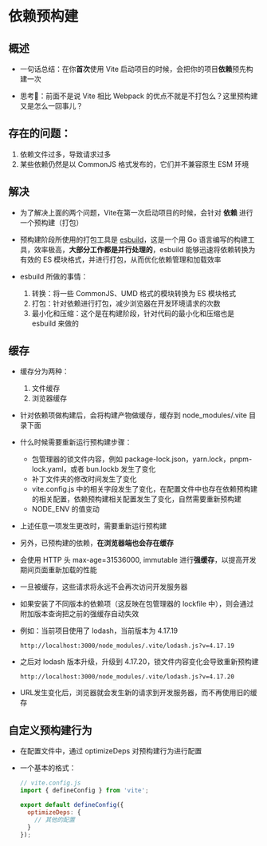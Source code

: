# 依赖预构建

## 概述

+ 一句话总结：在你**首次**使用 Vite 启动项目的时候，会把你的项目**依赖**预先构建一次

+ 思考🤔：前面不是说 Vite 相比 Webpack 的优点不就是不打包么？这里预构建又是怎么一回事儿？

## 存在的问题：

1. 依赖文件过多，导致请求过多
2. 某些依赖仍然是以 CommonJS 格式发布的，它们并不兼容原生 ESM 环境

## 解决

+ 为了解决上面的两个问题，Vite在第一次启动项目的时候，会针对 **依赖** 进行一个预构建（打包）

+ 预构建阶段所使用的打包工具是 [esbuild](https://esbuild.github.io/)，这是一个用 Go 语言编写的构建工具，效率极高，**大部分工作都是并行处理的**，esbuild 能够迅速将依赖转换为有效的 ES 模块格式，并进行打包，从而优化依赖管理和加载效率

+ esbuild 所做的事情：

  1. 转换：将一些 CommonJS、UMD 格式的模块转换为 ES 模块格式
  2. 打包：针对依赖进行打包，减少浏览器在开发环境请求的次数
  3. 最小化和压缩：这个是在构建阶段，针对代码的最小化和压缩也是 esbuild 来做的

## 缓存

+ 缓存分为两种：

  1. 文件缓存
  2. 浏览器缓存

+ 针对依赖项做构建后，会将构建产物做缓存，缓存到 node_modules/.vite 目录下面

+ 什么时候需要重新运行预构建步骤：

  + 包管理器的锁文件内容，例如 package-lock.json，yarn.lock，pnpm-lock.yaml，或者 bun.lockb 发生了变化
  + 补丁文件夹的修改时间发生了变化
  + vite.config.js 中的相关字段发生了变化，在配置文件中也存在依赖预构建的相关配置，依赖预构建相关配置发生了变化，自然需要重新预构建
  + NODE_ENV 的值变动

+ 上述任意一项发生更改时，需要重新运行预构建

+ 另外，已预构建的依赖，**在浏览器端也会存在缓存**
+ 会使用 HTTP 头 max-age=31536000, immutable 进行**强缓存**，以提高开发期间页面重新加载的性能
+ 一旦被缓存，这些请求将永远不会再次访问开发服务器

+ 如果安装了不同版本的依赖项（这反映在包管理器的 lockfile 中），则会通过附加版本查询把之前的强缓存自动失效

+ 例如：当前项目使用了 lodash，当前版本为 4.17.19

  ```
  http://localhost:3000/node_modules/.vite/lodash.js?v=4.17.19
  ```

+ 之后对 lodash 版本升级，升级到 4.17.20，锁文件内容变化会导致重新预构建

  ```
  http://localhost:3000/node_modules/.vite/lodash.js?v=4.17.20
  ```

+ URL发生变化后，浏览器就会发生新的请求到开发服务器，而不再使用旧的缓存

## 自定义预构建行为

+ 在配置文件中，通过 optimizeDeps 对预构建行为进行配置
+ 一个基本的格式：

  ```js
  // vite.config.js
  import { defineConfig } from 'vite';

  export default defineConfig({
    optimizeDeps: {
      // 其他的配置
    }
  });
  ```

